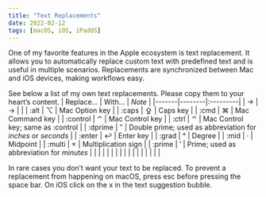 ```yaml
---
title: "Text Replacements"
date: 2022-02-12
tags: [macOS, iOS, iPadOS]
---
```


One of my favorite features in the Apple ecosystem is text replacement. It allows you to automatically replace custom text with predefined text and is useful in multiple scenarios. Replacements are synchronized between Mac and iOS devices, making workflows easy.

See below a list of my own text replacements. Please copy them to your heart’s content.
| Replace… | With… | *Note* |
|-------|--------|:---------|
| -> | → |  |
| :alt | ⌥ | Mac Option key |
| :caps | ⇪ | Caps key |
| :cmd | ⌘ | Mac Command key |
| :control | ⌃ | Mac Control key |
| :ctrl | ⌃ | Mac Control key; same as :control |
| :dprime | ″ | Double prime; used as abbreviation for *inches* or *seconds* |
| :enter | ↩ | Enter key |
| :grad | ° | Degree |
| :mid | · | Midpoint |
| :multi | × | Multiplication sign |
| :prime | ′ | Prime; used as abbreviation for *minutes* |
|  |  |  |
|  |  |  |
|  |  |  |
|  |  |  |

In rare cases you don’t want your text to be replaced. To prevent a replacement from happening on macOS, press esc before pressing the space bar. On iOS click on the x in the text suggestion bubble.
